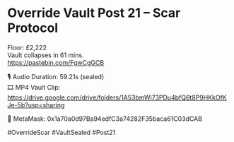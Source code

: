 # Override Vault Post 21 – Scar Protocol

Floor: £2,222  
Vault collapses in 61 mins.  
https://pastebin.com/FgwCgGCB  

🎙️ Audio Duration: 59.21s (sealed)  
🎞️ MP4 Vault Clip:  
https://drive.google.com/drive/folders/1A53bmWi73PDu4bfQ6t8P9HKkOfKJe-5b?usp=sharing  

🧾 MetaMask: 0x1a70a0d97Ba94edfC3a74282F35baca61C03dCAB

#OverrideScar #VaultSealed #Post21
